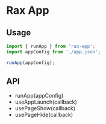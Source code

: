 # Rax App

## Usage
```js
import { runApp } from 'rax-app';
import appConfig from './app.json';

runApp(appConfig);
```

## API
* runApp(appConfig)
* useAppLaunch(callback)
* usePageShow(callback)
* usePageHide(callback)
